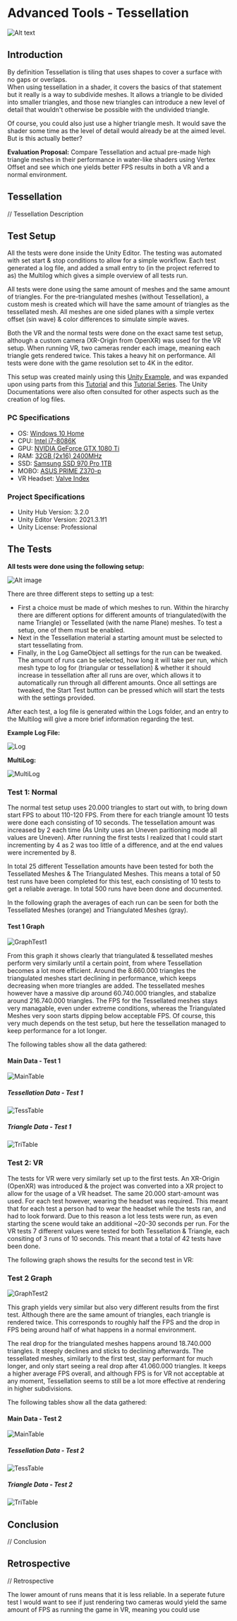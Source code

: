 # Advanced Tools - Tessellation

![Alt text](https://i.ibb.co/58V8ZFp/Water-Shader.png)

## Introduction

By definition Tessellation is tiling that uses shapes to cover a surface with no gaps or overlaps.  
When using tessellation in a shader, it covers the basics of that statement but it really is a way to subdivide meshes.
It allows a triangle to be divided into smaller triangles, and those new triangles can introduce a new level of detail
that wouldn't otherwise be possible with the undivided triangle.

Of course, you could also just use a higher triangle mesh. It would save the shader some time as the level of detail
would already be at the aimed level. But is this actually better?

**Evaluation Proposal:** Compare Tessellation and actual pre-made high triangle meshes in their performance in water-like shaders using Vertex Offset and see which one yields better FPS results in both a VR and a normal environment.

## Tessellation

// Tessellation Description


## Test Setup

All the tests were done inside the Unity Editor. The testing was automated with set start & stop conditions to allow for a simple workflow. Each test generated a log file, and added a small entry to (in the project referred to as) the Multilog which gives a simple overview of all tests run.

All tests were done using the same amount of meshes and the same amount of triangles. For the pre-triangulated meshes (without Tessellation), a custom mesh is created which will have the same amount of triangles as the tessellated mesh. All meshes are one sided planes with a simple vertex offset (sin wave) & color differences to simulate simple waves.

Both the VR and the normal tests were done on the exact same test setup, although a custom camera (XR-Origin from OpenXR) was used for the VR setup. When running VR, two cameras render each image, meaning each triangle gets rendered twice. This takes a heavy hit on performance. All tests were done with the game resolution set to 4K in the editor. 

This setup was created mainly using this [Unity Example](https://docs.unity3d.com/Manual/SL-SurfaceShaderTessellation.html), and was expanded upon using parts from this [Tutorial](https://youtu.be/63ufydgBcIk) and this [Tutorial Series](https://www.youtube.com/watch?v=Sr2KoaKN3mU). The Unity Documentations were also often consulted for other aspects such as the creation of log files. 

### PC Specifications
- OS: [Windows 10 Home](https://www.microsoft.com/en-US/d/windows-10-home/d76qx4bznwk4)
- CPU: [Intel i7-8086K](https://www.intel.com/content/www/us/en/products/sku/148263/intel-core-i78086k-processor-12m-cache-up-to-5-00-ghz/specifications.html)
- GPU: [NVIDIA GeForce GTX 1080 Ti](https://www.nvidia.com/en-us/geforce/products/10series/ultimate-4k/)
- RAM: [32GB (2x16) 2400MHz](https://www.alternate.nl/Corsair/32-GB-DDR4-2400-Kit-werkgeheugen/html/product/1262872)
- SSD: [Samsung SSD 970 Pro 1TB](https://www.amazon.com/Samsung-970-PRO-Internal-MZ-V7P1T0BW/dp/B07BYHGNB5)
- MOBO: [ASUS PRIME Z370-p](https://www.asus.com/us/motherboards-components/motherboards/prime/prime-z390-p/)
- VR Headset: [Valve Index](https://www.valvesoftware.com/en/index)

### Project Specifications
- Unity Hub Version: 3.2.0
- Unity Editor Version: 2021.3.1f1
- Unity License: Professional

## The Tests

**All tests were done using the following setup:**

![Alt image](https://i.ibb.co/HDSzgHx/Unity-Setup.png)

There are three different steps to setting up a test:
- First a choice must be made of which meshes to run. Within the hirarchy there are different options for different amounts of triangulated(with the name Triangle) or Tessellated (with the name Plane) meshes. To test a setup, one of them must be enabled.
- Next in the Tessellation material a starting amount must be selected to start tessellating from.
- Finally, in the Log GameObject all settings for the run can be tweaked. The amount of runs can be selected, how long it will take per run, which mesh type to log for (triangular or tessellation) & whether it should increase in tessellation after all runs are over, which allows it to automatically run through all different amounts. Once all settings are tweaked, the Start Test button can be pressed which will start the tests with the settings provided.

After each test, a log file is generated within the Logs folder, and an entry to the Multilog will give a more brief information regarding the test.

**Example Log File:**

![Log](https://i.ibb.co/qmVLYXT/Log.png)

**MultiLog:**

![MultiLog](https://i.ibb.co/cDwpk1H/Multilog.png)

### Test 1: Normal

The normal test setup uses 20.000 triangles to start out with, to bring down start FPS to about 110-120 FPS. From there for each triangle amount 10 tests were done each consisting of 10 seconds. The tessellation amount was increased by 2 each time (As Unity uses an Uneven paritioning mode all values are Uneven). After running the first tests I realized that I could start incrementing by 4 as 2 was too little of a difference, and at the end values were incremented by 8. 

In total 25 different Tessellation amounts have been tested for both the Tessellated Meshes & The Triangulated Meshes. This means a total of 50 test runs have been completed for this test, each consisting of 10 tests to get a reliable average. In total 500 runs have been done and documented. 

In the following graph the averages of each run can be seen for both the Tessellated Meshes (orange) and Triangulated Meshes (gray).

#### Test 1 Graph
![GraphTest1](https://i.ibb.co/d6JzQdP/Graph1.png)

From this graph it shows clearly that triangulated & tessellated meshes perform very similarly until a certain point, from where Tessellation becomes a lot more efficient. Around the 8.660.000 triangles the triangulated meshes start declining in performance, which keeps decreasing when more triangles are added. The tessellated meshes however have a massive dip around 60.740.000 triangles, and stabalize around 216.740.000 triangles. The FPS for the Tessellated meshes stays very managable, even under extreme conditions, whereas the Triangulated Meshes very soon starts dipping below acceptable FPS. Of course, this very much depends on the test setup, but here the tessellation managed to keep performance for a lot longer.


The following tables show all the data gathered:

#### Main Data - Test 1

![MainTable](https://i.ibb.co/B3jbLrB/Main-Table.png)

##### Tessellation Data - Test 1

![TessTable](https://i.ibb.co/1dyBngK/Tessellation-Table.png)

##### Triangle Data - Test 1

![TriTable](https://i.ibb.co/tJJTgHv/Triangle-Table.png)

### Test 2: VR

The tests for VR were very similarly set up to the first tests. An XR-Origin (OpenXR) was introduced & the project was converted into a XR project to allow for the usage of a VR headset. The same 20.000 start-amount was used. For each test however, wearing the headset was required. This meant that for each test a person had to wear the headset while the tests ran, and had to look forward. Due to this reason a lot less tests were run, as even starting the scene would take an additional ~20-30 seconds per run. For the VR tests 7 different values were tested for both Tessellation & Triangle, each consiting of 3 runs of 10 seconds. This meant that a total of 42 tests have been done.

The following graph shows the results for the second test in VR:

### Test 2 Graph

![GraphTest2](https://i.ibb.co/qMBg6Tr/Graph2.png)

This graph yields very similar but also very different results from the first test. Although there are the same amount of triangles, each triangle is rendered twice. This corresponds to roughly half the FPS and the drop in FPS being around half of what happens in a normal environment.

The real drop for the triangulated meshes happens around 18.740.000 triangles. It steeply declines and sticks to declining afterwards. The tessellated meshes, similarly to the first test, stay performant for much longer, and only start seeing a real drop after 41.060.000 triangles. It keeps a higher average FPS overall, and although FPS is for VR not acceptable at any moment, Tessellation seems to still be a lot more effective at rendering in higher subdivisions.

The following tables show all the data gathered:

#### Main Data - Test 2

![MainTable](https://i.ibb.co/PrNHsY4/Main-Table2.png)

##### Tessellation Data - Test 2

![TessTable](https://i.ibb.co/4gwYVWC/Tess-Table2.png)

##### Triangle Data - Test 2

![TriTable](https://i.ibb.co/r614Y6c/Tri-Table2.png)

## Conclusion

// Conclusion

## Retrospective

// Retrospective

The lower amount of runs means that it is less reliable. In a seperate future test I would want to see if just rendering two cameras would yield the same amount of FPS as running the game in VR, meaning you could use 